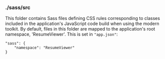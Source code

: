 ### ./sass/src

This folder contains Sass files defining CSS rules corresponding to classes
included in the application's JavaScript code build when using the modern toolkit.
By default, files in this folder are mapped to the application's root namespace, 'ResumeViewer'.
This is set in `"app.json"`:

    "sass": {
        "namespace": "ResumeViewer"
    }